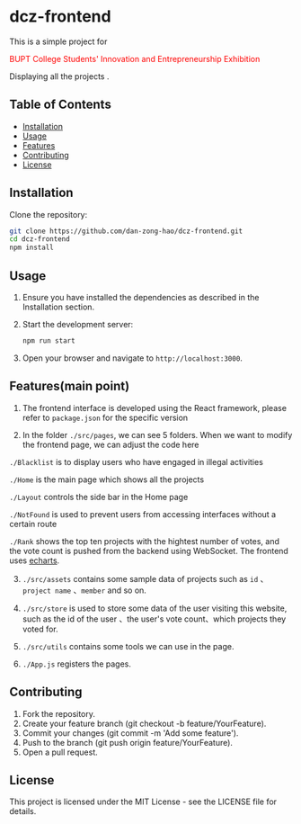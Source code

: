 # dcz-frontend

This is a simple project for

<span style="color: red;">BUPT College Students' Innovation and Entrepreneurship Exhibition</span>

Displaying all the projects
.

## Table of Contents

- [Installation](#installation)
- [Usage](#usage)
- [Features](#features)
- [Contributing](#contributing)
- [License](#license)

## Installation

Clone the repository:

```sh
git clone https://github.com/dan-zong-hao/dcz-frontend.git
cd dcz-frontend
npm install
```

## Usage

1. Ensure you have installed the dependencies as described in the Installation section.

2. Start the development server:
   ```sh
   npm run start
   ```
3. Open your browser and navigate to `http://localhost:3000`.

## Features(main point)

1.  The frontend interface is developed using the React framework, please refer to `package.json` for the specific version

2.  In the folder `./src/pages`, we can see 5 folders. When we want to modify the frontend page, we can adjust the code here

`./Blacklist` is to display users who have engaged in illegal activities

`./Home` is the main page which shows all the projects

`./Layout` controls the side bar in the Home page

`./NotFound` is used to prevent users from accessing interfaces without a certain route

`./Rank` shows the top ten projects with the hightest number of votes, and the vote count is pushed from the backend using WebSocket. The frontend uses [echarts](https://echarts.apache.org/zh/index.html).

3. `./src/assets` contains some sample data of projects such as `id` 、`project name` 、`member` and so on.

4. `./src/store` is used to store some data of the user visiting this website, such as the id of the user 、the user's vote count、which projects they voted for.

5. `./src/utils` contains some tools we can use in the page.

6. `./App.js` registers the pages.

## Contributing

1. Fork the repository.
2. Create your feature branch (git checkout -b feature/YourFeature).
3. Commit your changes (git commit -m 'Add some feature').
4. Push to the branch (git push origin feature/YourFeature).
5. Open a pull request.

## License

This project is licensed under the MIT License - see the LICENSE file for details.
